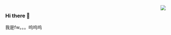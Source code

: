 <img align="right" src="https://github-readme-stats.vercel.app/api?username=zengyangyang007&show_icons=true&icon_color=CE1D2D&text_color=718096&bg_color=ffffff&hide_title=true" />

### Hi there 👋
我是fw。。。呜呜呜

<!--
**zengyangyang007/zengyangyang007** is a ✨ _special_ ✨ repository because its `README.md` (this file) appears on your GitHub profile.

Here are some ideas to get you started:

- 🔭 I’m currently working on ...
- 🌱 I’m currently learning ...
- 👯 I’m looking to collaborate on ...
- 🤔 I’m looking for help with ...
- 💬 Ask me about ...
- 📫 How to reach me: ...
- 😄 Pronouns: ...
- ⚡ Fun fact: ...
-->
